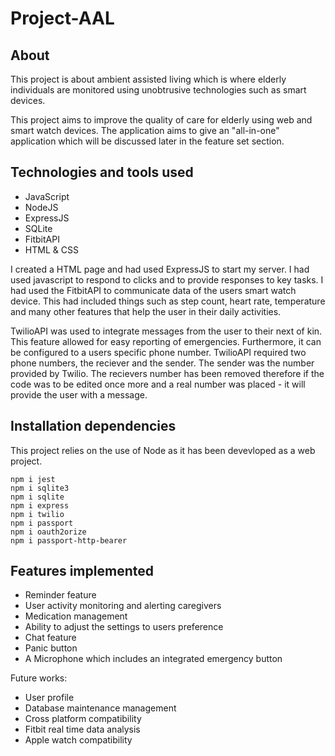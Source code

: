 # Project-AAL

## About

This project is about ambient assisted living which is where elderly individuals are monitored using unobtrusive technologies such as smart devices.

This project aims to improve the quality of care for elderly using web and smart watch devices. The application aims to give an "all-in-one" application which will be discussed later in the feature set section.

## Technologies and tools used

* JavaScript
* NodeJS
* ExpressJS
* SQLite
* FitbitAPI
* HTML & CSS

I created a HTML page and had used ExpressJS to start my server. I had used javascript to respond to clicks and to provide responses to
key tasks. I had used the FitbitAPI to communicate data of the users smart watch device. This had included things such as step count, heart rate, temperature and many other features that help the user in their daily activities.

TwilioAPI was used to integrate messages from the user to their next of kin. This feature allowed for easy reporting of emergencies. Furthermore, it can be configured to a users specific phone number. TwilioAPI required two phone numbers, the reciever and the sender. The sender was the number provided by Twilio. The recievers number has been removed therefore if the code was to be edited once more and a real number was placed - it will provide the user with a message.

## Installation dependencies

This project relies on the use of Node as it has been devevloped as a web project.

```git
npm i jest
npm i sqlite3
npm i sqlite
npm i express
npm i twilio
npm i passport
npm i oauth2orize
npm i passport-http-bearer
```

## Features implemented

* Reminder feature
* User activity monitoring and alerting caregivers
* Medication management
* Ability to adjust the settings to users preference
* Chat feature
* Panic button
* A Microphone which includes an integrated emergency button

Future works:

* User profile
* Database maintenance management
* Cross platform compatibility
* Fitbit real time data analysis
* Apple watch compatibility

